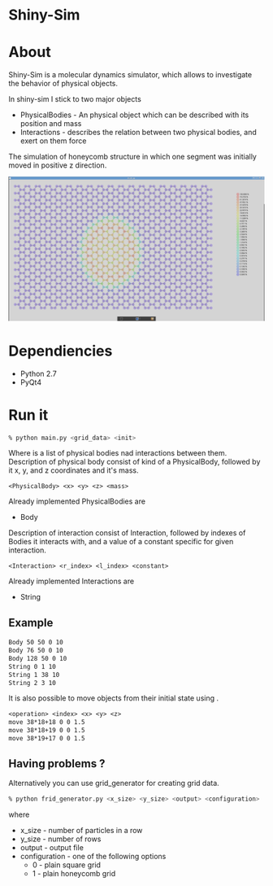 Shiny-Sim
=========

# About

Shiny-Sim is a molecular dynamics simulator, which allows to
investigate the behavior of physical objects.

In shiny-sim I stick to two major objects

* PhysicalBodies - An physical object which can be described with its
  position and mass
* Interactions - describes the relation between two physical bodies,
  and exert on them force

The simulation of honeycomb structure in which one segment was
initially moved in positive z direction.

![alt text](https://raw.githubusercontent.com/drBradley/shiny-sim/master/screen-14-04-2014
 "Honeycomb structure with 'fixed' frame")

# Dependiencies

* Python 2.7
* PyQt4

# Run it

```bash
% python main.py <grid_data> <init>
```

Where <grid-data> is a list of physical bodies nad interactions between
them.
Description of physical body consist of kind of a PhysicalBody,
followed by it x, y, and z coordinates and it's mass.

```
<PhysicalBody> <x> <y> <z> <mass>
```

Already implemented PhysicalBodies are
* Body

Description of interaction consist of Interaction, followed by indexes
of Bodies it interacts with, and a value of a constant specific for given interaction.

```
<Interaction> <r_index> <l_index> <constant>
```

Already implemented Interactions are
* String

## Example

```
Body 50 50 0 10
Body 76 50 0 10
Body 128 50 0 10
String 0 1 10
String 1 38 10
String 2 3 10
```

It is also possible to move objects from their initial state using  <init>.

```
<operation> <index> <x> <y> <z>
move 38*18+18 0 0 1.5
move 38*18+19 0 0 1.5
move 38*19+17 0 0 1.5
```

## Having problems ?

Alternatively you can use grid_generator for creating grid data.

```bash
% python frid_generator.py <x_size> <y_size> <output> <configuration>
```

where

* x_size - number of particles in a row
* y_size - number of rows
* output - output file
* configuration - one of the following options
  * 0 - plain square grid
  * 1 - plain honeycomb grid
